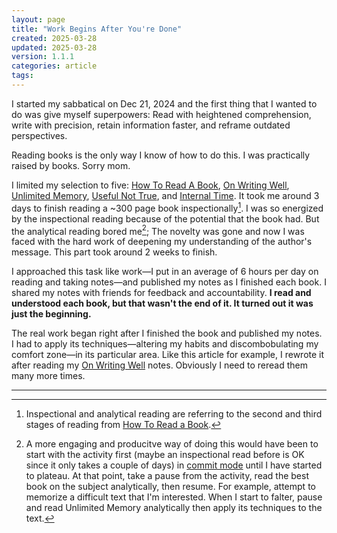 ```yaml
---
layout: page
title: "Work Begins After You're Done"
created: 2025-03-28
updated: 2025-03-28
version: 1.1.1
categories: article
tags:
---
```


I started my sabbatical on Dec 21, 2024 and the first thing that I wanted to do was give myself superpowers: Read with heightened comprehension, write with precision, retain information faster, and reframe outdated perspectives.

Reading books is the only way I know of how to do this. I was practically raised by books. Sorry mom.

I limited my selection to five: [How To Read A Book](/books/how-to-read-a-book), [On Writing Well](/books/on-writing-well), [Unlimited Memory](/books/unlimited-memory), [Useful Not True](/books/useful-not-true), and [Internal Time](/books/internal-time). It took me around 3 days to finish reading a ~300 page book inspectionally[^1]. I was so energized by the inspectional reading because of the potential that the book had. But the analytical reading bored me[^2]; The novelty was gone and now I was faced with the hard work of deepening my understanding of the author's message. This part took around 2 weeks to finish.

[^2]: A more engaging and producitve way of doing this would have been to start with the activity first (maybe an inspectional read before is OK since it only takes a couple of days) in [commit mode](https://sive.rs/htl02) until I have started to plateau. At that point, take a pause from the activity, read the best book on the subject analytically, then resume. For example, attempt to memorize a difficult text that I'm interested. When I start to falter, pause and read Unlimited Memory analytically then apply its techniques to the text.

I approached this task like work—I put in an average of 6 hours per day on reading and taking notes—and published my notes as I finished each book. I shared my notes with friends for feedback and accountability. **I read and understood each book, but that wasn't the end of it. It turned out it was just the beginning.**

The real work began right after I finished the book and published my notes. I had to apply its techniques—altering my habits and discombobulating my comfort zone—in its particular area. Like this article for example, I rewrote it after reading my [On Writing Well](/books/on-writing-well) notes. Obviously I need to reread them many more times.

[^1]: Inspectional and analytical reading are referring to the second and third stages of reading from [How To Read a Book](/books/how-to-read-a-book).

---
